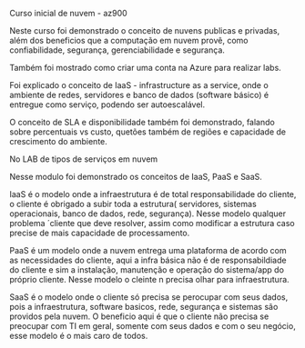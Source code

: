Curso inicial de nuvem - az900

Neste curso foi demonstrado o conceito de nuvens publicas e privadas, além dos beneficios que a computação em nuvem provê, como confiabilidade, segurança, gerenciabilidade e segurança.

Também foi mostrado como criar uma conta na Azure para realizar labs.

Foi explicado o conceito de IaaS - infrastructure as a service, onde o ambiente de redes, servidores e banco de dados (software básico) é entregue como serviço, podendo ser autoescalável.

O conceito de SLA e disponibilidade também foi demonstrado, falando sobre percentuais vs custo, quetões também de regiões e capacidade de crescimento do ambiente. 


No LAB de tipos de serviços em nuvem

Nesse modulo foi demonstrado os conceitos de IaaS, PaaS e SaaS.

IaaS é o modelo onde a infraestrutura é de total responsabilidade do cliente, o cliente é obrigado a subir toda a estrutura( servidores, sistemas operacionais, banco de dados, rede, segurança).  Nesse modelo qualquer problema ´cliente que deve resolver, assim como modificar a estrutura caso precise de mais capacidade de processamento.

PaaS é um modelo onde a nuvem entrega uma plataforma de acordo com as necessidades do cliente, aqui a infra básica não é de responsabildiade do cliente e sim a instalação, manutenção e operação do sistema/app do próprio cliente.  Nesse modelo o cleinte n precisa olhar para infraestrutura.

SaaS é o modelo onde o cliente só precisa se perocupar com seus dados, pois a infraestrutura, software basicos, rede, segurança e sistemas são providos pela nuvem. O beneficio aqui é que o cliente não precisa se preocupar com TI em geral, somente com seus dados e com o seu negócio, esse modelo é o mais caro de todos.

